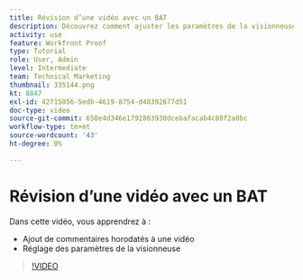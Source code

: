 ```yaml
---
title: Révision d’une vidéo avec un BAT
description: Découvrez comment ajuster les paramètres de la visionneuse et ajouter des commentaires horodatés à une vidéo à l’aide du correctif dans [!DNL  Workfront].
activity: use
feature: Workfront Proof
type: Tutorial
role: User, Admin
level: Intermediate
team: Technical Marketing
thumbnail: 335144.png
kt: 8847
exl-id: 42715056-5edb-4619-8754-d48392677d51
doc-type: video
source-git-commit: 650e4d346e1792863930dcebafacab4c88f2a8bc
workflow-type: tm+mt
source-wordcount: '43'
ht-degree: 0%

---
```


# Révision d’une vidéo avec un BAT

Dans cette vidéo, vous apprendrez à :

* Ajout de commentaires horodatés à une vidéo
* Réglage des paramètres de la visionneuse

>[!VIDEO](https://video.tv.adobe.com/v/335144/?quality=12&learn=on)

<!--
## Learn more
* Review a video proof
-->
